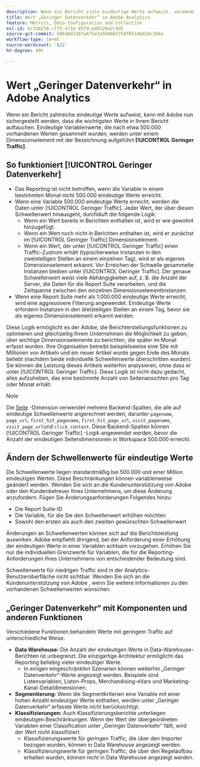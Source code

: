 ```yaml
---
description: Wenn ein Bericht viele eindeutige Werte aufweist, verwendet Adobe das Dimensionselement "Geringer Datenverkehr", um die Berichtsleistung zu verbessern.
title: Wert „Geringer Datenverkehr“ in Adobe Analytics
feature: Metrics, Data Configuration and Collection
exl-id: 6c3d8258-cf75-4716-85fd-ed8520a2c9d5
source-git-commit: b8640d1387a475e2a9dd082759f0514bd18c1b6e
workflow-type: tm+mt
source-wordcount: '622'
ht-degree: 49%

---
```


# Wert „Geringer Datenverkehr“ in Adobe Analytics

Wenn ein Bericht zahlreiche eindeutige Werte aufweist, kann mit Adobe nun sichergestellt werden, dass die wichtigsten Werte in Ihrem Bericht auftauchen. Eindeutige Variablenwerte, die nach etwa 500.000 vorhandenen Werten gesammelt wurden, werden unter einem Dimensionselement mit der Bezeichnung aufgeführt **[!UICONTROL Geringer Traffic]**.

## So funktioniert [!UICONTROL Geringer Datenverkehr]

* Das Reporting ist nicht betroffen, wenn die Variable in einem bestimmten Monat nicht 500.000 eindeutige Werte erreicht.
* Wenn eine Variable 500.000 eindeutige Werte erreicht, werden die Daten unter [!UICONTROL Geringer Traffic]. Jeder Wert, der über diesen Schwellenwert hinausgeht, durchläuft die folgende Logik:
   * Wenn ein Wert bereits in Berichten enthalten ist, wird er wie gewohnt hinzugefügt.
   * Wenn ein Wert noch nicht in Berichten enthalten ist, wird er zunächst im [!UICONTROL Geringer Traffic] Dimensionselement.
   * Wenn ein Wert, der unter [!UICONTROL Geringer Traffic] einen Traffic-Zustrom erhält (typischerweise Instanzen in den zweistelligen Stellen an einem einzelnen Tag), wird er als eigenes Dimensionselement erkannt. Vor Erreichen der Schwelle gesammelte Instanzen bleiben unter [!UICONTROL Geringer Traffic]. Der genaue Schwellenwert weist viele Abhängigkeiten auf, z. B. die Anzahl der Server, die Daten für die Report Suite verarbeiten, und die Zeitspanne zwischen den einzelnen Dimensionselementinstanzen.
* Wenn eine Report Suite mehr als 1.000.000 eindeutige Werte erreicht, wird eine aggressivere Filterung angewendet. Eindeutige Werte erfordern Instanzen in den dreistelligen Stellen an einem Tag, bevor sie als eigenes Dimensionselement erkannt werden.

Diese Logik ermöglicht es der Adobe, die Berichterstellungsfunktionen zu optimieren und gleichzeitig Ihrem Unternehmen die Möglichkeit zu geben, über wichtige Dimensionselemente zu berichten, die später im Monat erfasst wurden. Ihre Organisation betreibt beispielsweise eine Site mit Millionen von Artikeln und ein neuer Artikel wurde gegen Ende des Monats beliebt (nachdem beide individuelle Schwellenwerte überschritten wurden). Sie können die Leistung dieses Artikels weiterhin analysieren, ohne dass er unter [!UICONTROL Geringer Traffic]. Diese Logik ist nicht dazu gedacht, alles aufzuheben, das eine bestimmte Anzahl von Seitenansichten pro Tag oder Monat erhält.

>[!NOTE]
>Die [Seite](../components/dimensions/page.md) -Dimension verwendet mehrere Backend-Spalten, die alle auf eindeutige Schwellenwerte angerechnet werden, darunter `pagename`, `page_url`, `first_hit_pagename`, `first_hit_page_url`, `visit_pagename`, `visit_page_url`und `click_context`. Diese Backend-Spalten können [!UICONTROL Geringer Traffic] -Logik angewendet werden, bevor die Anzahl der eindeutigen Seitendimensionen in Workspace 500.000 erreicht.

## Ändern der Schwellenwerte für eindeutige Werte

Die Schwellenwerte liegen standardmäßig bei 500.000 und einer Million eindeutigen Werten. Diese Beschränkungen können variablenweise geändert werden. Wenden Sie sich an die Kundenunterstützung von Adobe oder den Kundenbetreuer Ihres Unternehmens, um diese Änderung anzufordern. Fügen Sie Änderungsanforderungen Folgendes hinzu:

* Die Report Suite-ID
* Die Variable, für die Sie den Schwellenwert erhöhen möchten
* Sowohl den ersten als auch den zweiten gewünschten Schwellenwert

Änderungen an Schwellenwerten können sich auf die Berichtsleistung auswirken. Adobe empfiehlt dringend, bei der Anforderung einer Erhöhung der eindeutigen Werte in einer Variablen achtsam vorzugehen. Erhöhen Sie nur die individuellen Grenzwerte für Variablen, die für die Reporting-Anforderungen Ihres Unternehmens von entscheidender Bedeutung sind.

Schwellenwerte für niedrigen Traffic sind in der Analytics-Benutzeroberfläche nicht sichtbar. Wenden Sie sich an die Kundenunterstützung von Adobe , wenn Sie weitere Informationen zu den vorhandenen Schwellenwerten wünschen.

## „Geringer Datenverkehr“ mit Komponenten und anderen Funktionen

Verschiedene Funktionen behandeln Werte mit geringem Traffic auf unterschiedliche Weise.

* **Data Warehouse:** Die Anzahl der eindeutigen Werte in Data-Warehouse-Berichten ist unbegrenzt. Die einzigartige Architektur ermöglicht das Reporting beliebig vieler eindeutiger Werte.
   * In einigen eingeschränkten Szenarien können weiterhin „Geringer Datenverkehr“-Werte angezeigt werden. Beispiele sind Listenvariablen, Listen-Props, Merchandising-eVars und Marketing-Kanal-Detaildimensionen.
* **Segmentierung:** Wenn die Segmentkriterien eine Variable mit einer hohen Anzahl eindeutiger Werte enthalten, werden unter „Geringer Datenverkehr“ erfasste Werte nicht berücksichtigt.
* **Klassifizierungen:** Auch Klassifizierungsberichte unterliegen eindeutigen Beschränkungen. Wenn der Wert der übergeordneten Variablen einer Classification unter „Geringer Datenverkehr“ fällt, wird der Wert nicht klassifiziert.
   * Klassifizierungswerte für geringen Traffic, die über den Importer bezogen wurden, können in Data Warehouse angezeigt werden. <!-- AN-115871 -->
   * Klassifizierungswerte für geringen Traffic, die über den Regelaufbau erhalten wurden, *können nicht* in Data Warehouse angezeigt werden. <!-- AN-122872 -->
